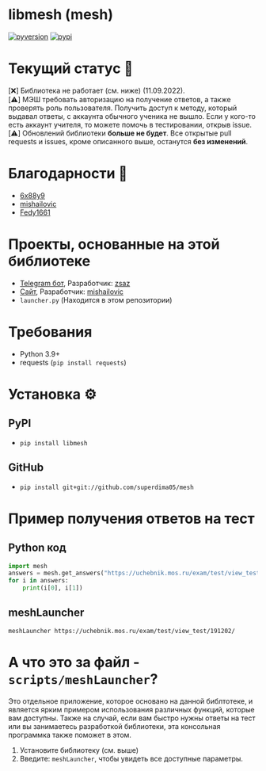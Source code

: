 # libmesh (mesh)

[![pyversion][pyversion-image]][pyversion-url]
[![pypi][pypi-image]][pypi-url]

[pyversion-image]: https://img.shields.io/pypi/pyversions/libmesh
[pyversion-url]: https://pypi.org/project/libmesh/
[pypi-image]: https://img.shields.io/pypi/v/libmesh.svg?style=flat
[pypi-url]: https://pypi.org/project/libmesh/

# Текущий статус 🗿
  [:x:] Библиотека не работает (см. ниже) (11.09.2022). </br>
  [:warning:] МЭШ требовать авторизацию на получение ответов, а также проверять роль пользователя. Получить доступ к методу, который выдавал ответы, с аккаунта обычного ученика не вышло. Если у кого-то есть аккаунт учителя, то можете помочь в тестировании, открыв issue. </br>
  [:warning:] Обновлений библиотеки **больше не будет**. Все открытые pull requests и issues, кроме описанного выше, останутся **без изменений**.
    
# Благодарности 🙏
 - [6x88y9](https://vk.com/6x88y9)
 - [mishailovic](https://github.com/mishailovic)
 - [Fedy1661](https://github.com/Fedy1661)

# Проекты, основанные на этой библиотеке
   - [Telegram бот](https://t.me/CDSansbot), Разработчик: [zsaz](https://github.com/superdima05)
   - [Сайт](https://mash.hotaru.ga/), Разработчик: [mishailovic](https://github.com/mishailovic)
   - `launcher.py` (Находится в этом репозитории)

# Требования
- Python 3.9+
- requests (`pip install requests`)

# Установка ⚙️
## PyPI
- `pip install libmesh`
## GitHub
- `pip install git+git://github.com/superdima05/mesh`

# Пример получения ответов на тест
## Python код
```python
import mesh
answers = mesh.get_answers("https://uchebnik.mos.ru/exam/test/view_test/191202/")
for i in answers:
    print(i[0], i[1])
```

## meshLauncher
```meshLauncher https://uchebnik.mos.ru/exam/test/view_test/191202/```

# А что это за файл - `scripts/meshLauncher`?

Это отдельное приложение, которое основано на данной библтотеке, и является ярким примером использования различных функций, которые вам доступны. Также на случай, если вам быстро нужны ответы на тест или вы занимаетесь разработкой библиотеки, эта консольная программка также поможет в этом.

1. Установите библиотеку (см. выше)
3. Введите: `meshLauncher`, чтобы увидеть все доступные параметры.
